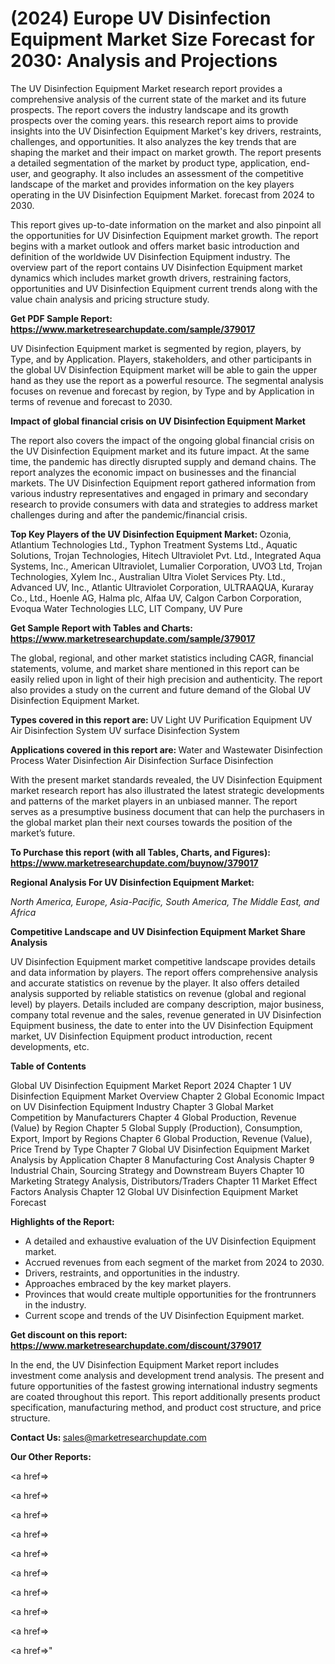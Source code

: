 # (2024) Europe UV Disinfection Equipment Market Size Forecast for 2030: Analysis and Projections

The UV Disinfection Equipment Market research report provides a comprehensive analysis of the current state of the market and its future prospects. The report covers the industry landscape and its growth prospects over the coming years. this research report aims to provide insights into the UV Disinfection Equipment Market's key drivers, restraints, challenges, and opportunities. It also analyzes the key trends that are shaping the market and their impact on market growth. The report presents a detailed segmentation of the market by product type, application, end-user, and geography. It also includes an assessment of the competitive landscape of the market and provides information on the key players operating in the UV Disinfection Equipment Market. forecast from 2024 to 2030.

This report gives up-to-date information on the market and also pinpoint all the opportunities for UV Disinfection Equipment market growth. The report begins with a market outlook and offers market basic introduction and definition of the worldwide UV Disinfection Equipment industry. The overview part of the report contains UV Disinfection Equipment market dynamics which includes market growth drivers, restraining factors, opportunities and UV Disinfection Equipment current trends along with the value chain analysis and pricing structure study.

<strong><b>Get PDF Sample Report: <a href=https://www.marketresearchupdate.com/sample/379017>https://www.marketresearchupdate.com/sample/379017</a></b></strong>

UV Disinfection Equipment market is segmented by region, players, by Type, and by Application. Players, stakeholders, and other participants in the global UV Disinfection Equipment market will be able to gain the upper hand as they use the report as a powerful resource. The segmental analysis focuses on revenue and forecast by region, by Type and by Application in terms of revenue and forecast to 2030.

<strong><b>Impact of global financial crisis on UV Disinfection Equipment Market</b></strong>

The report also covers the impact of the ongoing global financial crisis on the UV Disinfection Equipment market and its future impact. At the same time, the pandemic has directly disrupted supply and demand chains. The report analyzes the economic impact on businesses and the financial markets. The UV Disinfection Equipment report gathered information from various industry representatives and engaged in primary and secondary research to provide consumers with data and strategies to address market challenges during and after the pandemic/financial crisis.

<strong><b>Top Key Players of the UV Disinfection Equipment Market:
</b></strong>Ozonia, Atlantium Technologies Ltd.​, Typhon Treatment Systems Ltd., Aquatic Solutions, Trojan Technologies, Hitech Ultraviolet Pvt. Ltd., Integrated Aqua Systems, Inc., American Ultraviolet, Lumalier Corporation, UVO3 Ltd, Trojan Technologies, Xylem Inc., Australian Ultra Violet Services Pty. Ltd., Advanced UV, Inc., Atlantic Ultraviolet Corporation, ULTRAAQUA, Kuraray Co., Ltd., Hoenle AG, Halma plc, Alfaa UV, Calgon Carbon Corporation, Evoqua Water Technologies LLC, LIT Company, UV Pure<strong><b>
</b></strong>

<strong><b>Get Sample Report with Tables and Charts: <a href=https://www.marketresearchupdate.com/sample/379017>https://www.marketresearchupdate.com/sample/379017</a></b></strong>

The global, regional, and other market statistics including CAGR, financial statements, volume, and market share mentioned in this report can be easily relied upon in light of their high precision and authenticity. The report also provides a study on the current and future demand of the Global UV Disinfection Equipment Market.

<strong><b>Types covered in this report are:
</b></strong>UV Light
UV Purification Equipment
UV Air Disinfection System
UV surface Disinfection System<strong><b>
</b></strong>

<strong><b>Applications covered in this report are:
</b></strong>Water and Wastewater Disinfection
Process Water Disinfection
Air Disinfection
Surface Disinfection<strong><b>
</b></strong>

With the present market standards revealed, the UV Disinfection Equipment market research report has also illustrated the latest strategic developments and patterns of the market players in an unbiased manner. The report serves as a presumptive business document that can help the purchasers in the global market plan their next courses towards the position of the market’s future.

<strong><b>To Purchase this report (with all Tables, Charts, and Figures): <a href=https://www.marketresearchupdate.com/buynow/379017>https://www.marketresearchupdate.com/buynow/379017</a></b></strong>

<strong><b>Regional Analysis For UV Disinfection Equipment Market:</b></strong>

<em><i>North America, Europe, Asia-Pacific, South America, The Middle East, and Africa</i></em>

<strong><b>Competitive Landscape and UV Disinfection Equipment Market Share Analysis</b></strong>

UV Disinfection Equipment market competitive landscape provides details and data information by players. The report offers comprehensive analysis and accurate statistics on revenue by the player. It also offers detailed analysis supported by reliable statistics on revenue (global and regional level) by players. Details included are company description, major business, company total revenue and the sales, revenue generated in UV Disinfection Equipment business, the date to enter into the UV Disinfection Equipment market, UV Disinfection Equipment product introduction, recent developments, etc.

<strong><b>Table of Contents</b></strong>

Global UV Disinfection Equipment Market Report 2024
Chapter 1 UV Disinfection Equipment Market Overview
Chapter 2 Global Economic Impact on UV Disinfection Equipment Industry
Chapter 3 Global Market Competition by Manufacturers
Chapter 4 Global Production, Revenue (Value) by Region
Chapter 5 Global Supply (Production), Consumption, Export, Import by Regions
Chapter 6 Global Production, Revenue (Value), Price Trend by Type
Chapter 7 Global UV Disinfection Equipment Market Analysis by Application
Chapter 8 Manufacturing Cost Analysis
Chapter 9 Industrial Chain, Sourcing Strategy and Downstream Buyers
Chapter 10 Marketing Strategy Analysis, Distributors/Traders
Chapter 11 Market Effect Factors Analysis
Chapter 12 Global UV Disinfection Equipment Market Forecast

<strong><b>Highlights of the Report:</b></strong>

- A detailed and exhaustive evaluation of the UV Disinfection Equipment market.
- Accrued revenues from each segment of the market from 2024 to 2030.
- Drivers, restraints, and opportunities in the industry.
- Approaches embraced by the key market players.
- Provinces that would create multiple opportunities for the frontrunners in the industry.
- Current scope and trends of the UV Disinfection Equipment market.

<strong><b>Get discount on this report: <a href=https://www.marketresearchupdate.com/discount/379017>https://www.marketresearchupdate.com/discount/379017</a></b></strong>

In the end, the UV Disinfection Equipment Market report includes investment come analysis and development trend analysis. The present and future opportunities of the fastest growing international industry segments are coated throughout this report. This report additionally presents product specification, manufacturing method, and product cost structure, and price structure.

<strong><b>Contact Us:
</b></strong>sales@marketresearchupdate.com

<strong>Our Other Reports:</strong>

<a href=></a>

<a href=></a>

<a href=></a>

<a href=></a>

<a href=></a>

<a href=></a>

<a href=></a>

<a href=></a>

<a href=></a>

<a href=></a>"
